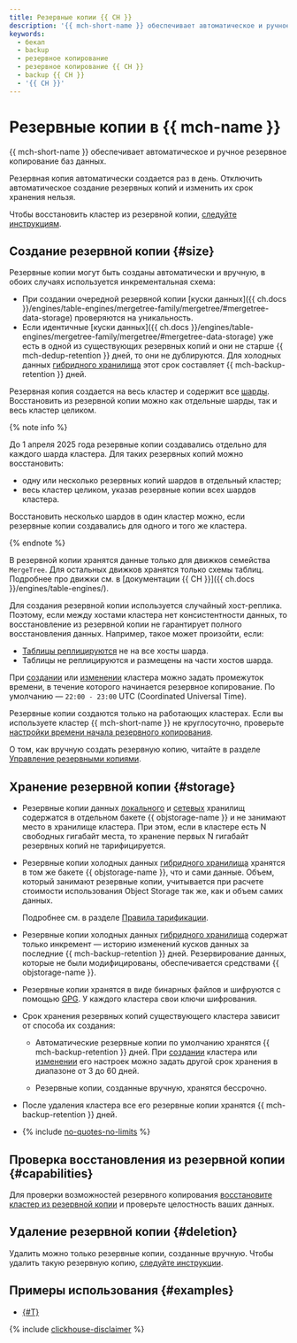 ```yaml
---
title: Резервные копии {{ CH }}
description: '{{ mch-short-name }} обеспечивает автоматическое и ручное резервное копирование баз данных. Резервные копии занимают место в объеме хранилища, выделенном для кластера. Резервные копии автоматически создаются раз в день.'
keywords:
  - бекап
  - backup
  - резервное копирование
  - резервное копирование {{ CH }}
  - backup {{ CH }}
  - '{{ CH }}'
---
```


# Резервные копии в {{ mch-name }}

{{ mch-short-name }} обеспечивает автоматическое и ручное резервное копирование баз данных.

Резервная копия автоматически создается раз в день. Отключить автоматическое создание резервных копий и изменить их срок хранения нельзя.

Чтобы восстановить кластер из резервной копии, [следуйте инструкциям](../operations/cluster-backups.md#restore).

## Создание резервной копии {#size}

Резервные копии могут быть созданы автоматически и вручную, в обоих случаях используется инкрементальная схема:

* При создании очередной резервной копии [куски данных]({{ ch.docs }}/engines/table-engines/mergetree-family/mergetree/#mergetree-data-storage) проверяются на уникальность.
* Если идентичные [куски данных]({{ ch.docs }}/engines/table-engines/mergetree-family/mergetree/#mergetree-data-storage) уже есть в одной из существующих резервных копий и они не старше {{ mch-dedup-retention }} дней, то они не дублируются. Для холодных данных [гибридного хранилища](storage.md#hybrid-storage-features) этот срок составляет {{ mch-backup-retention }} дней.

Резервная копия создается на весь кластер и содержит все [шарды](./sharding.md). Восстановить из резервной копии можно как отдельные шарды, так и весь кластер целиком.

{% note info %}

До 1 апреля 2025 года резервные копии создавались отдельно для каждого шарда кластера. Для таких резервных копий можно восстановить:

* одну или несколько резервных копий шардов в отдельный кластер;
* весь кластер целиком, указав резервные копии всех шардов кластера.

Восстановить несколько шардов в один кластер можно, если резервные копии создавались для одного и того же кластера.

{% endnote %}

В резервной копии хранятся данные только для движков семейства `MergeTree`. Для остальных движков хранятся только схемы таблиц. Подробнее про движки см. в [документации {{ CH }}]({{ ch.docs }}/engines/table-engines/).

Для создания резервной копии используется случайный хост-реплика. Поэтому, если между хостами кластера нет консистентности данных, то восстановление из резервной копии не гарантирует полного восстановления данных. Например, такое может произойти, если:

* [Таблицы реплицируются](replication.md#replicated-tables) не на все хосты шарда.
* Таблицы не реплицируются и размещены на части хостов шарда.

При [создании](../operations/cluster-create.md) или [изменении](../operations/update.md#change-additional-settings) кластера можно задать промежуток времени, в течение которого начинается резервное копирование. По умолчанию — `22:00 - 23:00` UTC (Coordinated Universal Time).

Резервные копии создаются только на работающих кластерах. Если вы используете кластер {{ mch-short-name }} не круглосуточно, проверьте [настройки времени начала резервного копирования](../operations/update.md#change-additional-settings).

О том, как вручную создать резервную копию, читайте в разделе [Управление резервными копиями](../operations/cluster-backups.md).

## Хранение резервной копии {#storage}

* Резервные копии данных [локального](storage.md) и [сетевых](storage.md) хранилищ содержатся в отдельном бакете {{ objstorage-name }} и не занимают место в хранилище кластера. При этом, если в кластере есть N свободных гигабайт места, то хранение первых N гигабайт резервных копий не тарифицируется.

* Резервные копии холодных данных [гибридного хранилища](storage.md#hybrid-storage-features) хранятся в том же бакете {{ objstorage-name }}, что и сами данные. Объем, который занимают резервные копии, учитывается при расчете стоимости использования Object Storage так же, как и объем самих данных.

    Подробнее см. в разделе [Правила тарификации](../pricing.md#rules-storage).

* Резервные копии холодных данных [гибридного хранилища](storage.md#hybrid-storage-features) содержат только инкремент — историю изменений кусков данных за последние {{ mch-backup-retention }} дней. Резервирование данных, которые не были модифицированы, обеспечивается средствами {{ objstorage-name }}.

* Резервные копии хранятся в виде бинарных файлов и шифруются с помощью [GPG](https://ru.wikipedia.org/wiki/GnuPG). У каждого кластера свои ключи шифрования.

* Срок хранения резервных копий существующего кластера зависит от способа их создания:

    * Автоматические резервные копии по умолчанию хранятся {{ mch-backup-retention }} дней. При [создании](../operations/cluster-create.md) кластера или [изменении](../operations/update.md#change-additional-settings) его настроек можно задать другой срок хранения в диапазоне от 3 до 60 дней.

    * Резервные копии, созданные вручную, хранятся бессрочно.

* После удаления кластера все его резервные копии хранятся {{ mch-backup-retention }} дней.

* {% include [no-quotes-no-limits](../../_includes/mdb/backups/no-quotes-no-limits.md) %}

## Проверка восстановления из резервной копии {#capabilities}

Для проверки возможностей резервного копирования [восстановите кластер из резервной копии](../operations/cluster-backups.md) и проверьте целостность ваших данных.

## Удаление резервной копии {#deletion}

Удалить можно только резервные копии, созданные вручную. Чтобы удалить такую резервную копию, [следуйте инструкции](../operations/cluster-backups.md#delete-backup).

## Примеры использования {#examples}

* [{#T}](../operations/cluster-backups.md)

{% include [clickhouse-disclaimer](../../_includes/clickhouse-disclaimer.md) %}